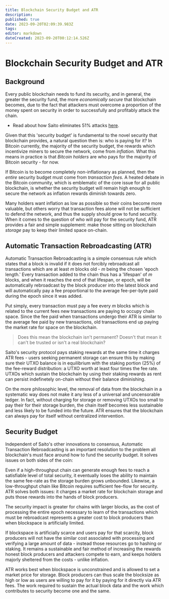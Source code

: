 ```yaml
---
title: Blockchain Security Budget and ATR
description: 
published: true
date: 2023-09-20T02:09:39.983Z
tags: 
editor: markdown
dateCreated: 2023-09-20T00:12:14.526Z
---
```


# Blockchain Security Budget and ATR

## Background

Every public blockchain needs to fund its security, and in general, the greater the security fund, the more *economically secure* that blockchain becomes, due to the fact that attackers must overcome a proportion of the money spent on security in order to successfully and profitably attack the chain.

- Read about how Saito eliminates 51% attacks [here](/consensus/majoritarian-attacks).

Given that this 'security budget' is fundamental to the novel security that blockchain provides, a natural question then is: who is paying for it? In Bitcoin currently, the majority of the security budget, the rewards which incentivize miners to secure the network, come from *inflation.* What this means in practice is that *Bitcoin holders* are who pays for the majority of Bitcoin security - for now.

If Bitcoin is to become completely non-inflationary as planned, then the *entire* security budget must come from *transaction fees*. A heated debate in the Bitcoin community, which is emblematic of the core issue for all public blockchain, is whether the security budget will remain high enough to secure the network as inflation rewards diminish towards zero.

Many holders want inflation as low as possible so their coins become more valuable, but others worry that transaction fees alone will not be sufficient to defend the network, and thus the supply should grow to fund security. When it comes to the question of who will pay for the security fund, ATR provides a fair and simple supplement: make those sitting on blockchain *storage* pay to keep their limited space on-chain.

## Automatic Transaction Rebroadcasting (ATR)

Automatic Transaction Rebroadcasting is a simple consensus rule which states that a block is invalid if it does not forcibly rebroadcast all transactions which are at least $m$ blocks old - $m$ being the chosen 'epoch length.' Every transaction added to the chain thus has a 'lifespan' of $m$ blocks, and when it reaches the end of that lifespan, or epoch, will be automatically rebroadcast by the block producer into the latest block and will automatically pay a fee proportional to the average fee-per-byte paid during the epoch since it was added.

Put simply, every transaction must pay a fee every $m$ blocks which is related to the current fees new transactions are paying to occupy chain space. Since the fee paid when transactions undergo their ATR is similar to the average fee paid by new transactions, old transactions end up paying the market rate for space on the blockchain.

> Does this mean the blockchain isn't permanent? Doesn't that mean it can't be trusted or isn't a real blockchain?

Saito's security protocol pays staking rewards at the same time it charges ATR fees - users seeking permanent storage can ensure this by making sure their UTXO balance is in equilibrium with the staking portion (25%) of the fee-reward  distribution: a UTXO worth at least four times the fee rate. UTXOs which sustain the blockchain by using their staking rewards as rent can persist indefinetely on-chain without their balance diminishing.

On the more philosophic level, the removal of data from the blockchain in a systematic way does not make it any less of a universal and uncensorable ledger. In fact, without charging for storage or removing UTXOs too small to pay their for their storage burden, the chain itself becomes less sustainable and less likely to be funded into the future. ATR ensures that the blockchain can always pay for itself without centralized intervention.

## Security Budget

Independent of Saito's other innovations to consensus, Automatic Transaction Rebroadcasting is an important resolution to the problem all blockchain's must face around how to fund the security budget. It solves issues on both sides of the coin:

Even if a high-throughput chain can generate enough fees to reach a satisfiable level of total security, it eventually loses the ability to maintain the same fee-rate as the storage burden grows unbounded. Likewise, a low-throughput chain like Bitcoin requires sufficient fee-flow for security. ATR solves both issues: it charges a market rate for blockchain storage and puts those rewards into the hands of block producers.

The security impact is greater for chains with larger blocks, as the cost of processing the entire epoch necessary to learn of the transactions which must be rebroadcast represents a greater cost to block producers than when blockspace is artificially limited.

If blockspace is artificially scarce and users pay for that scarcity, block producers will not have the similar cost associated with processing and verifying a large amount of data - instead those resources go to hashing or staking. It remains a sustainable and fair method of increasing the rewards honest block producers and attackers compete to earn, and keeps holders majorly sheltered from the costs - unlike inflation.

ATR works best when blockspace is unconstrained and is allowed to set a market price for storage. Block producers can thus scale the blocksize as high or low as users are willing to pay for it by paying for it directly via ATR fees. The work required to sustain the actual block data and the work which contributes to security become one and the same.